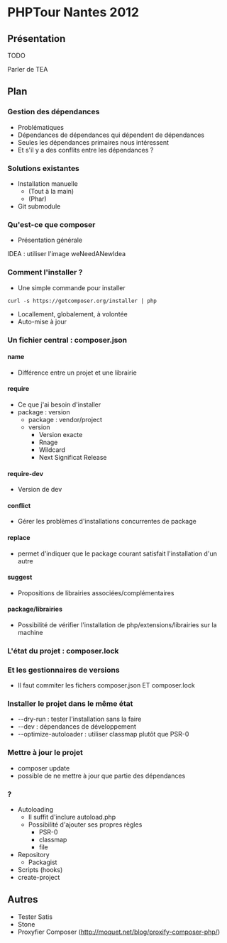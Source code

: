 # PHPTour Nantes 2012

## Présentation

TODO

Parler de TEA

## Plan

### Gestion des dépendances

* Problématiques
* Dépendances de dépendances qui dépendent de dépendances
* Seules les dépendances primaires nous intéressent
* Et s'il y a des conflits entre les dépendances ?

### Solutions existantes

* Installation manuelle
	* (Tout à la main)
	* (Phar)
* Git submodule


### Qu'est-ce que composer

* Présentation générale

IDEA : utiliser l'image weNeedANewIdea

### Comment l'installer ?

* Une simple commande pour installer

```
curl -s https://getcomposer.org/installer | php
```

* Locallement, globalement, à volontée
* Auto-mise à jour

### Un fichier central : composer.json

#### name

* Différence entre un projet et une librairie

#### require

* Ce que j'ai besoin d'installer
* package : version
	* package : vendor/project
	* version
		* Version exacte
		* Rnage
		* Wildcard
		* Next Significat Release

#### require-dev

* Version de dev

#### conflict

* Gérer les problèmes d'installations concurrentes de package

#### replace

* permet d'indiquer que le package courant satisfait l'installation d'un autre

#### suggest

* Propositions de librairies associées/complémentaires

#### package/librairies

* Possibilité de vérifier l'installation de php/extensions/librairies sur la machine

### L'état du projet : composer.lock

### Et les gestionnaires de versions

* Il faut commiter les fichers composer.json ET composer.lock

### Installer le projet dans le même état

* --dry-run : tester l'installation sans la faire
* --dev : dépendances de développement
* --optimize-autoloader : utiliser classmap plutôt que PSR-0


### Mettre à jour le projet

* composer update
* possible de ne mettre à jour que partie des dépendances

### ?

* Autoloading
	* Il suffit d'inclure autoload.php
	* Possibilité d'ajouter ses propres règles
		* PSR-0
		* classmap
		* file
* Repository
	* Packagist
* Scripts (hooks)
* create-project

## Autres

* Tester Satis
* Stone
* Proxyfier Composer (http://moquet.net/blog/proxify-composer-php/)